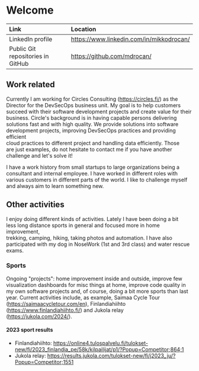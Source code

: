 # Welcome

Link | Location
:---- | :----
LinkedIn profile | <https://www.linkedin.com/in/mikkodrocan/>
Public Git repositories in GitHub | <https://github.com/mdrocan/>

## Work related

Currently I am working for Circles Consulting (<https://circles.fi/>) as the \
Director for the DevSecOps business unit. My goal is to help customers \
succeed with their software development projects and create value for their \
business. Circle's background is in having capable persons delivering \
solutions fast and with high quality. We provide solutions into software \
development projects, improving DevSecOps practices and providing efficient \
cloud practices to different project and handling data efficiently. Those \
are just examples, do not hesitate to contact me if you have another \
challenge and let's solve it!

I have a work history from small startups to large organizations being a \
consultant and internal employee. I have worked in different roles with \
various customers in different parts of the world. I like to challenge myself \
and always aim to learn something new.

## Other activities

I enjoy doing different kinds of activities. Lately I have been doing a bit \
less long distance sports in general and focused more in home improvement, \
trekking, camping, hiking, taking photos and automation. I have also \
participated with my dog in NoseWork (1st and 3rd class) and water rescue \
exams.

### Sports
Ongoing "projects": home improvement inside and outside, improve few \
visualization dashboards for misc things at home, improve code quality in \
my own software projects and, of course, doing a bit more sports than last \
year. Current activities include, as example, Saimaa Cycle Tour \
(<https://saimaacycletour.com/en>), Finlandiahiihto \
(<https://www.finlandiahiihto.fi/>) and Jukola relay \
(<https://jukola.com/2024/>).

#### 2023 sport results
- Finlandiahiihto: <https://online4.tulospalvelu.fi/tulokset-new/fi/2023_finlandia_pe/58k/kilpailijat/p1/?Popup=Competitor;864;1>
- Jukola relay: <https://results.jukola.com/tulokset-new/fi/j2023_ju/?Popup=Competitor;1551>